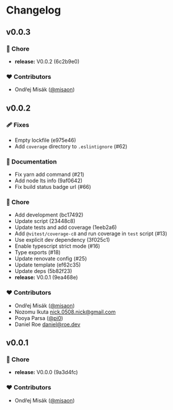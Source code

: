 # Changelog


## v0.0.3


### 🏡 Chore

  - **release:** V0.0.2 (6c2b9e0)

### ❤️  Contributors

- Ondřej Misák ([@misaon](http://github.com/misaon))

## v0.0.2


### 🩹 Fixes

  - Empty lockfile (e975e46)
  - Add `coverage` directory to `.eslintignore` (#62)

### 📖 Documentation

  - Fix yarn add command (#21)
  - Add node lts info (9af0642)
  - Fix build status badge url (#66)

### 🏡 Chore

  - Add development (bc17492)
  - Update script (23448c8)
  - Update tests and add coverage (1eeb2a6)
  - Add `@vitest/coverage-c8` and run coverage in `test` script (#13)
  - Use explicit dev dependency (3f025c1)
  - Enable typescript strict mode (#16)
  - Type exports (#18)
  - Update renovate config (#25)
  - Update template (ef62c35)
  - Update deps (5b82f23)
  - **release:** V0.0.1 (9ea468e)

### ❤️  Contributors

- Ondřej Misák ([@misaon](http://github.com/misaon))
- Nozomu Ikuta <nick.0508.nick@gmail.com>
- Pooya Parsa ([@pi0](http://github.com/pi0))
- Daniel Roe <daniel@roe.dev>

## v0.0.1


### 🏡 Chore

  - **release:** V0.0.0 (9a3d4fc)

### ❤️  Contributors

- Ondřej Misák ([@misaon](http://github.com/misaon))

